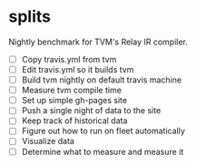 # splits
Nightly benchmark for TVM's Relay IR compiler.

- [ ] Copy travis.yml from tvm
- [ ] Edit travis.yml so it builds tvm
- [ ] Build tvm nightly on default travis machine
- [ ] Measure tvm compile time
- [ ] Set up simple gh-pages site
- [ ] Push a single night of data to the site
- [ ] Keep track of historical data
- [ ] Figure out how to run on fleet automatically
- [ ] Visualize data
- [ ] Determine what to measure and measure it

